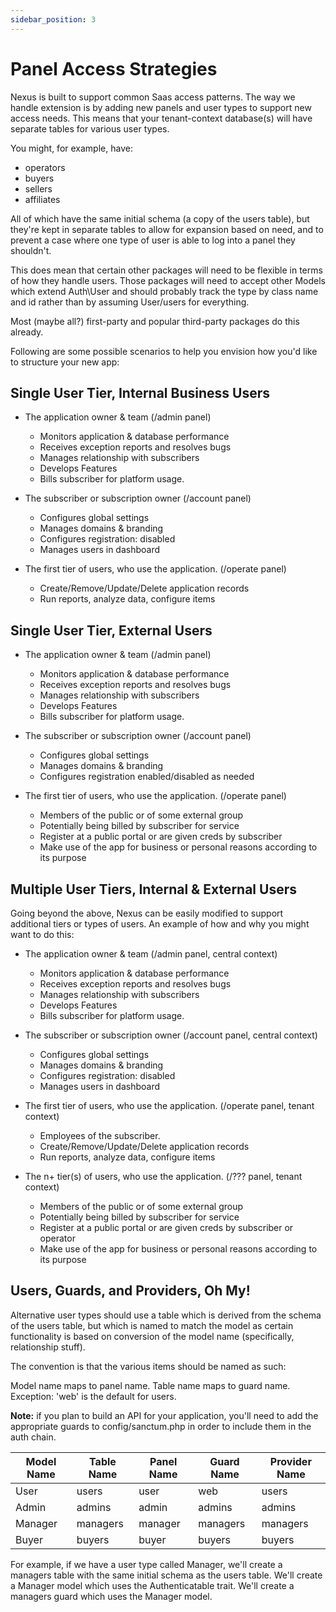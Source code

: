 ```yaml
---
sidebar_position: 3
---
```


# Panel Access Strategies

Nexus is built to support common Saas access patterns. The way we handle extension 
is by adding new panels and user types to support new access needs. This means that 
your tenant-context database(s) will have separate tables for various user types.

You might, for example, have: 

  - operators
  - buyers
  - sellers
  - affiliates

All of which have the same initial schema (a copy of the users table), but they're
kept in separate tables to allow for expansion based on need, and to prevent a case
where one type of user is able to log into a panel they shouldn't. 

This does mean that certain other packages will need to be flexible in terms of how
they handle users. Those packages will need to accept other Models which extend
Auth\User and should probably track the type by class name and id rather than by
assuming User/users for everything. 

Most (maybe all?) first-party and popular third-party packages do this already.

Following are some possible scenarios to help you envision how you'd like to structure 
your new app: 

## Single User Tier, Internal Business Users

  * The application owner & team (/admin panel)
    * Monitors application & database performance
    * Receives exception reports and resolves bugs
    * Manages relationship with subscribers
    * Develops Features
    * Bills subscriber for platform usage.
   
  * The subscriber or subscription owner (/account panel)
    * Configures global settings
    * Manages domains & branding
    * Configures registration: disabled
    * Manages users in dashboard

  * The first tier of users, who use the application. (/operate panel)
    * Create/Remove/Update/Delete application records
    * Run reports, analyze data, configure items

## Single User Tier, External Users

  * The application owner & team (/admin panel)
    * Monitors application & database performance
    * Receives exception reports and resolves bugs
    * Manages relationship with subscribers
    * Develops Features
    * Bills subscriber for platform usage.

  * The subscriber or subscription owner (/account panel)
    * Configures global settings
    * Manages domains & branding
    * Configures registration enabled/disabled as needed

  * The first tier of users, who use the application. (/operate panel)
    * Members of the public or of some external group
    * Potentially being billed by subscriber for service
    * Register at a public portal or are given creds by subscriber
    * Make use of the app for business or personal reasons according to its purpose

## Multiple User Tiers, Internal & External Users

Going beyond the above, Nexus can be easily modified to support additional tiers or types of users.
An example of how and why you might want to do this:

  * The application owner & team (/admin panel, central context)
    * Monitors application & database performance
    * Receives exception reports and resolves bugs
    * Manages relationship with subscribers
    * Develops Features
    * Bills subscriber for platform usage.
   
  * The subscriber or subscription owner (/account panel, central context)
    * Configures global settings
    * Manages domains & branding
    * Configures registration: disabled
    * Manages users in dashboard

  * The first tier of users, who use the application. (/operate panel, tenant context)
    * Employees of the subscriber. 
    * Create/Remove/Update/Delete application records
    * Run reports, analyze data, configure items

  * The n+ tier(s) of users, who use the application. (/??? panel, tenant context)
    * Members of the public or of some external group
    * Potentially being billed by subscriber for service
    * Register at a public portal or are given creds by subscriber or operator
    * Make use of the app for business or personal reasons according to its purpose

## Users, Guards, and Providers, Oh My!

Alternative user types should use a table which is derived from the schema of the
users table, but which is named to match the model as certain functionality is
based on conversion of the model name (specifically, relationship stuff).

The convention is that the various items should be named as such:

Model name maps to panel name.
Table name maps to guard name. Exception: 'web' is the default for users.

**Note:** if you plan to build an API for your application, you'll need to
add the appropriate guards to config/sanctum.php in order to include
them in the auth chain. 

| Model Name | Table Name | Panel Name | Guard Name | Provider Name |
|------------|------------|------------|------------|---------------|
| User       | users      | user       | web        | users         |
| Admin      | admins     | admin      | admins     | admins        |
| Manager    | managers   | manager    | managers   | managers      |
| Buyer      | buyers     | buyer      | buyers     | buyers        |

For example, if we have a user type called Manager, we'll create a managers table
with the same initial schema as the users table. We'll create a Manager model which
uses the Authenticatable trait. We'll create a managers guard which uses the
Manager model.
